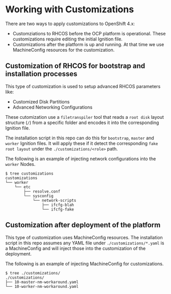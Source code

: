 # Working with Customizations

There are two ways to apply customizations to OpenShift 4.x:
- Customziations to RHCOS before the OCP platform is operational. These customizations require editing the initial Ignition file. 
- Customizations after the platform is up and running. At that time we use MachineConfig resources for the customization.

## Customization of RHCOS for bootstrap and installation processes

This type of customization is used to setup advanced RHCOS parameters like:
- Customized Disk Partitions
- Advanced Networking Configurations

These cutomization use a `filetranspiler` tool that reads a `root disk` layout structure (`/`) from a specific folder and encodes it into the corresponding Ignition file.

The installation script in this repo can do this for `bootstrap`, `master` and `worker` Ignition files. It will apply these if it detect the corresponding `fake root layout` under the `./customizations/<role>` path.

The following is an example of injecting network configurations into the `worker` Nodes.

```
$ tree customizations
customizations
└── worker
    └── etc
        ├── resolve.conf
        └── sysconfig
            └── network-scripts
                ├── ifcfg-blah
                └── ifcfg-fake
```

## Customization after deployment of the platform

This type of customization uses MachineConfig resources. The installation script in this repo assumes any YAML file under `./customizations/*.yaml` is a MachineConfig and will inject those into the customization of the deployment.

The following is an example of injecting MachineConfig for customizations.

```
$ tree ./customizations/
./customizations/
├── 10-master-nm-workaround.yaml
└── 10-worker-nm-workaround.yaml
```
